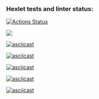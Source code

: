 ### Hexlet tests and linter status:
[![Actions Status](https://github.com/Spike2250/python-project-49/workflows/hexlet-check/badge.svg)](https://github.com/Spike2250/python-project-49/actions)


<a href="https://codeclimate.com/github/Spike2250/python-project-49/maintainability"><img src="https://api.codeclimate.com/v1/badges/29a79c8af5d06daa6134/maintainability" /></a>

[![asciicast](https://asciinema.org/a/1uDxDEQmpau45OKIr1RI0X9F9.svg)](https://asciinema.org/a/1uDxDEQmpau45OKIr1RI0X9F9)

[![asciicast](https://asciinema.org/a/jfEOjHUQdPjUj8tBDIrGaGqIW.svg)](https://asciinema.org/a/jfEOjHUQdPjUj8tBDIrGaGqIW)

[![asciicast](https://asciinema.org/a/I6S3TX6bLUVOa6OGeIVTJ7U3y.svg)](https://asciinema.org/a/I6S3TX6bLUVOa6OGeIVTJ7U3y)

[![asciicast](https://asciinema.org/a/VzTcmOLVl3IxzAEVNFNN34NTA.svg)](https://asciinema.org/a/VzTcmOLVl3IxzAEVNFNN34NTA)

[![asciicast](https://asciinema.org/a/OAy8EisrdwH5MT2kyc42IJncO.svg)](https://asciinema.org/a/OAy8EisrdwH5MT2kyc42IJncO)